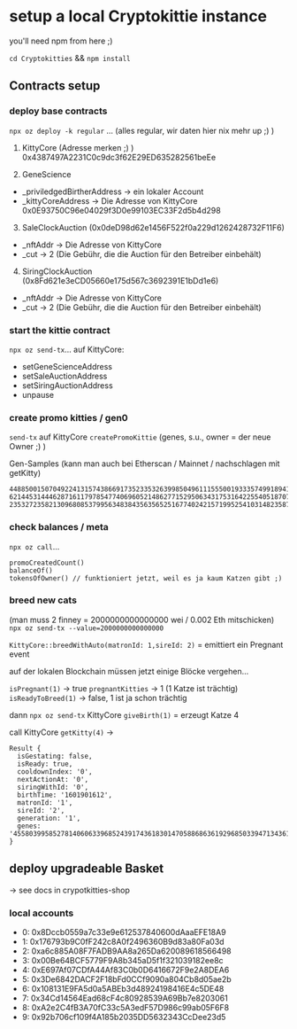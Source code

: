 # setup a local Cryptokittie instance

you'll need npm from here ;) 

`cd Cryptokitties` && `npm install`

## Contracts setup

### deploy base contracts

`npx oz deploy -k regular` ...
(alles regular, wir daten hier nix mehr up ;) )

1. KittyCore
(Adresse merken ;) ) 0x4387497A2231C0c9dc3f62E29ED635282561beEe

2. GeneScience
- _priviledgedBirtherAddress -> ein lokaler Account
- _kittyCoreAddress -> Die Adresse von KittyCore
0x0E93750C96e04029f3D0e99103EC33F2d5b4d298

3. SaleClockAuction (0x0deD98d62e1456F522f0a229d1262428732F11F6)
- _nftAddr -> Die Adresse von KittyCore
- _cut -> 2 (Die Gebühr, die die Auction für den Betreiber einbehält)

4. SiringClockAuction (0x8Fd621e3eCD05660e175d567c3692391E1bDd1e6)
- _nftAddr -> Die Adresse von KittyCore
- _cut -> 2 (Die Gebühr, die die Auction für den Betreiber einbehält)

### start the kittie contract

`npx oz send-tx`...
auf KittyCore:
- setGeneScienceAddress 
- setSaleAuctionAddress
- setSiringAuctionAddress
- unpause

### create promo kitties / gen0 

`send-tx` auf KittyCore `createPromoKittie` (genes, s.u., owner = der neue Owner ;) )

Gen-Samples (kann man auch bei Etherscan / Mainnet / nachschlagen mit getKitty)
```
448850015070492241315743866917352335326399850496111555001933357499189410
621445314446287161179785477406960521486277152950634317531642255405187073
235327235821309680853799563483843563565251677402421571995254103148235872
```

### check balances / meta

`npx oz call`...
```
promoCreatedCount()  
balanceOf()  
tokensOfOwner() // funktioniert jetzt, weil es ja kaum Katzen gibt ;)  
```

### breed new cats

(man muss 2 finney = 2000000000000000 wei / 0.002 Eth mitschicken)
`npx oz send-tx --value=2000000000000000`

`KittyCore::breedWithAuto(matronId: 1,sireId: 2)`
= emittiert ein Pregnant event

auf der lokalen Blockchain müssen jetzt einige Blöcke vergehen... 

`isPregnant(1)` -> true
`pregnantKitties` -> 1 (1 Katze ist trächtig)
`isReadyToBreed(1)` -> false, 1 ist ja schon trächtig

dann `npx oz send-tx` KittyCore `giveBirth(1)`
= erzeugt Katze 4

call KittyCore `getKitty(4)` ->

```
Result {
  isGestating: false,
  isReady: true,
  cooldownIndex: '0',
  nextActionAt: '0',
  siringWithId: '0',
  birthTime: '1601901612',
  matronId: '1',
  sireId: '2',
  generation: '1',
  genes: '455803995852781406063396852439174361830147058868636192968503394713436161'
}
```

## deploy upgradeable Basket
-> see docs in crypotkitties-shop


### local accounts

- 0: 0x8Dccb0559a7c33e9e612537840600dAaaEFE18A9
- 1: 0x176793b9C0fF242c8A0f2496360B9d83a80Fa03d
- 2: 0xa6c885A08F7FADB9AA8a265Da620089618566498
- 3: 0x00Be64BCF5779F9A8b345aD5f1f321039182ee8c
- 4: 0xE697Af07CDfA44Af83C0b0D6416672F9e2A8DEA6
- 5: 0x3De6842DACF2F18bFd0CCf9090a804Cb8d05ae2b
- 6: 0x108131E9FA5d0a5ABEb3d48924198416E4c5DE48
- 7: 0x34Cd14564Ead68cF4c80928539A69Bb7e8203061
- 8: 0xA2e2C4fB3A70fC33c5A3edF57D986c99ab05F6F8
- 9: 0x92b706cf109f4A185b2035DD5632343CcDee23d5
